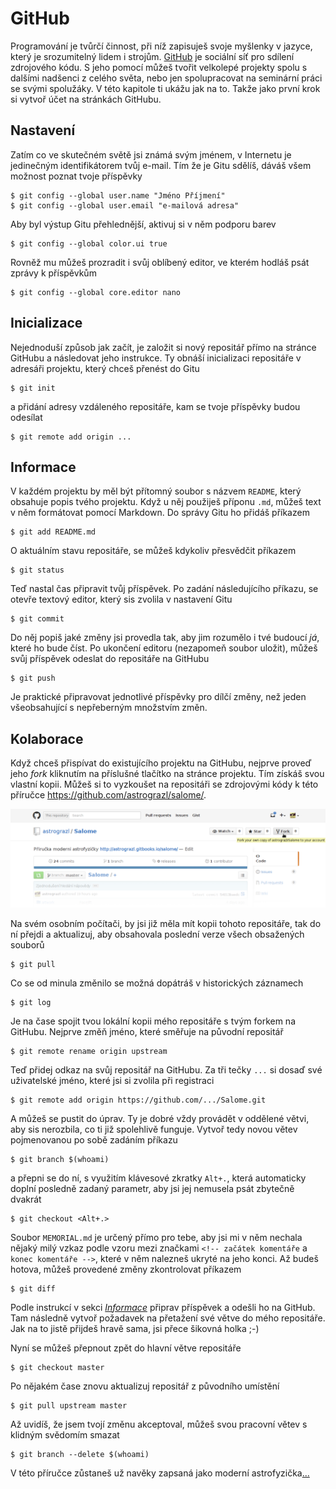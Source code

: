 # GitHub

Programování je tvůrčí činnost, při níž zapisuješ svoje myšlenky v 
jazyce, který je srozumitelný lidem i strojům. 
[GitHub](https://github.com) je sociální síť pro sdílení zdrojového 
kódu. S jeho pomocí můžeš tvořit velkolepé projekty spolu s dalšími 
nadšenci z celého světa, nebo jen spolupracovat na seminární práci se 
svými spolužáky. V této kapitole ti ukážu jak na to. Takže jako první 
krok si vytvoř účet na stránkách GitHubu.


## Nastavení

Zatím co ve skutečném světě jsi známá svým jménem, v Internetu je 
jedinečným identifikátorem tvůj e-mail. Tím že je Gitu sdělíš, dáváš 
všem možnost poznat tvoje příspěvky

	$ git config --global user.name "Jméno Příjmení"
	$ git config --global user.email "e-mailová adresa"

Aby byl výstup Gitu přehlednější, aktivuj si v něm podporu barev

	$ git config --global color.ui true

Rovněž mu můžeš prozradit i svůj oblíbený editor, ve kterém hodláš psát 
zprávy k příspěvkům

	$ git config --global core.editor nano


## Inicializace

Nejednoduší způsob jak začít, je založit si nový repositář přímo na 
stránce GitHubu a následovat jeho instrukce. Ty obnáší inicializaci 
repositáře v adresáři projektu, který chceš přenést do Gitu

	$ git init

a přidání adresy vzdáleného repositáře, kam se tvoje příspěvky budou 
odesílat

	$ git remote add origin ...

## Informace

V každém projektu by měl být přítomný soubor s názvem `README`, který 
obsahuje popis tvého projektu. Když u něj použiješ příponu `.md`, můžeš 
text v něm formátovat pomocí Markdown. Do správy Gitu ho přidáš 
příkazem

	$ git add README.md

O aktuálním stavu repositáře, se můžeš kdykoliv přesvědčit příkazem

	$ git status

Teď nastal čas připravit tvůj příspěvek. Po zadání následujícího 
příkazu, se otevře textový editor, který sis zvolila v nastavení Gitu

	$ git commit

Do něj popiš jaké změny jsi provedla tak, aby jim rozumělo i tvé 
budoucí *já*, které ho bude číst. Po ukončení editoru (nezapomeň soubor 
uložit), můžeš svůj příspěvek odeslat do repositáře na GitHubu

	$ git push

Je praktické připravovat jednotlivé příspěvky pro dílčí změny, než 
jeden všeobsahující s nepřeberným množstvím změn.


## Kolaborace

Když chceš přispívat do existujícího projektu na GitHubu, nejprve 
proveď jeho *fork* kliknutím na příslušné tlačítko na stránce projektu. 
Tím získáš svou vlastní kopii. Můžeš si to vyzkoušet na repositáři se 
zdrojovými kódy k této příručce 
<https://github.com/astrograzl/salome/>.

![github](screenshots/github.png)

Na svém osobním počítači, by jsi již měla mít kopii tohoto repositáře, 
tak do ní přejdi a aktualizuj, aby obsahovala poslední verze všech 
obsažených souborů

	$ git pull

Co se od minula změnilo se možná dopátráš v historických záznamech

	$ git log

Je na čase spojit tvou lokální kopii mého repositáře s tvým forkem na 
GitHubu. Nejprve změň jméno, které směřuje na původní repositář

	$ git remote rename origin upstream
	
Teď přidej odkaz na svůj repositář na GitHubu. Za tři tečky `...` si 
dosaď své uživatelské jméno, které jsi si zvolila při registraci

	$ git remote add origin https://github.com/.../Salome.git

A můžeš se pustit do úprav. Ty je dobré vždy provádět v oddělené větvi, 
aby sis nerozbila, co ti již spolehlivě funguje. Vytvoř tedy novou 
větev pojmenovanou po sobě zadáním příkazu

	$ git branch $(whoami)

a přepni se do ní, s využitím klávesové zkratky `Alt+.`, která 
automaticky doplní posledně zadaný parametr, aby jsi jej nemusela psát 
zbytečně dvakrát

	$ git checkout <Alt+.>

Soubor `MEMORIAL.md` je určený přímo pro tebe, aby jsi mi v něm nechala 
nějaký milý vzkaz podle vzoru mezi značkami `<!-- začátek komentáře` a 
`konec komentáře -->`, které v něm nalezneš ukryté na jeho konci. Až 
budeš hotova, můžeš provedené změny zkontrolovat příkazem

	$ git diff

Podle instrukcí v sekci [_Informace_](#Informace) připrav příspěvek a 
odešli ho na GitHub. Tam následně vytvoř požadavek na přetažení své 
větve do mého repositáře. Jak na to jistě přijdeš hravě sama, jsi přece 
šikovná holka ;-)

Nyní se můžeš přepnout zpět do hlavní větve repositáře

	$ git checkout master

Po nějakém čase znovu aktualizuj repositář z původního umístění

	$ git pull upstream master

Až uvidíš, že jsem tvojí změnu akceptoval, můžeš svou pracovní větev s 
klidným svědomím smazat

	$ git branch --delete $(whoami)

V této příručce zůstaneš už navěky zapsaná jako moderní 
astrofyzička[...](MEMORIAL.md)
